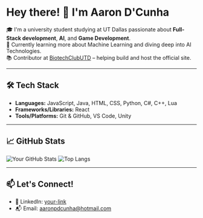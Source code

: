 # Hey there! 👋 I'm Aaron D'Cunha

🎓 I'm a university student studying at UT Dallas passionate about **Full-Stack development**, **AI**, and **Game Development**.  
🌱 Currently learning more about Machine Learning and diving deep into AI Technologies.  
📚 Contributor at [BiotechClubUTD](https://github.com/biotechutd/) – helping build and host the official site.

---

## 🛠️ Tech Stack

- **Languages:** JavaScript, Java, HTML, CSS, Python, C#, C++, Lua
- **Frameworks/Libraries:** React
- **Tools/Platforms:** Git & GitHub, VS Code, Unity

---

## 📈 GitHub Stats

![Your GitHub Stats](https://github-readme-stats.vercel.app/api?username=AaronDcunhae&show_icons=true&hide_title=true&hide_border=true&theme=transparent)
![Top Langs](https://github-readme-stats.vercel.app/api/top-langs/?username=AaronDcunha&layout=compact&theme=transparent)

---

## 📫 Let's Connect!

- 💼 LinkedIn: [your-link](https://www.linkedin.com/in/aaron-d-cunha-3893b1226/)
- 📬 Email: aaronpdcunha@hotmail.com
